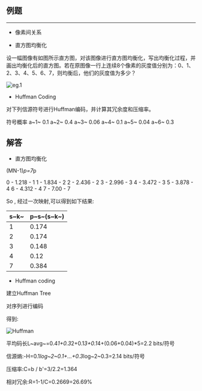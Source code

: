 ## 例题
----
*	像素间关系

*	直方图均衡化

设一幅图像有如图所示直方图，对该图像进行直方图均衡化，写出均衡化过程，并画出均衡化后的直方图。若在原图像一行上连续8个像素的灰度值分别为：0、1、2、3、4、5、6、7，则均衡后，他们的灰度值为多少？

![eg.1](http://appwk.baidu.com/naapi/doc/view?ih=240&rn=1&doc_id=d020d919e2bd960591c67704&o=png_6_0_0_0_0_0_0_892.949_1262.85&pn=3&iw=382&ix=0&sign=94c04a8909309120b04505e846164646&type=1&iy=1268&aimw=382&app_ver=2.9.8.2&ua=bd_800_800_IncredibleS_2.9.8.2_2.3.7&bid=1&app_ua=IncredibleS&uid=&cuid=&fr=3&Bdi_bear=WIFI&from=3_10000&bduss=&pid=1&screen=800_800&sys_ver=2.3.7  "e.g1")


* Huffman Coding


对下列信源符号进行Huffman编码，并计算其冗余度和压缩率。

符号概率
a~1~ 0.1
a~2~ 0.4
a~3~ 0.06
a~4~ 0.1
a~5~ 0.04
a~6~ 0.3






## 解答

* 直方图均衡化

(MN-1)*p=7*p 

0 - 1.218 - 1
1  - 1.834 - 2
2 - 2.436 - 2
3 - 2.996 - 3
4 - 3.472 - 3
5 - 3.878 - 4
6 - 4.312 - 4
7 - 7.00 - 7

So , 经过一次映射,可以得到如下结果:

|s~k~|p~s~(s~k~)|
|---|---|
|1|0.174|
|2|0.174|
|3|0.148|
|4|0.12|
|7|0.384|

* Huffman coding

建立Huffman Tree 

对序列进行编码

得到:

![Huffman](http://appwk.baidu.com/naapi/doc/view?ih=176&rn=1&doc_id=d020d919e2bd960591c67704&o=png_6_0_0_0_0_0_0_892.949_1262.85&pn=3&iw=448&ix=0&sign=94c04a8909309120b04505e846164646&type=1&iy=2466&aimw=448&app_ver=2.9.8.2&ua=bd_800_800_IncredibleS_2.9.8.2_2.3.7&bid=1&app_ua=IncredibleS&uid=&cuid=&fr=3&Bdi_bear=WIFI&from=3_10000&bduss=&pid=1&screen=800_800&sys_ver=2.3.7) 

平均码长L~avg~=0.4*1+0.3*2+0.1*3+0.1*4+(0.06+0.04)*5=2.2 bits/符号

信源熵:-H=0.1*log~2~0.1+...+0.3*log~2~0.3=2.14 bits/符号

压缩率:C=b / b'=3/2.2=1.364

相对冗余:R=1-1/C=0.2669=26.69%
